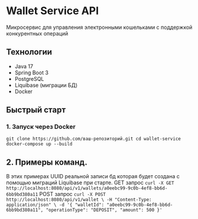 # Wallet Service API

Микросервис для управления электронными кошельками с поддержкой конкурентных операций

## Технологии
- Java 17
- Spring Boot 3
- PostgreSQL
- Liquibase (миграции БД)
- Docker

## Быстрый старт

### 1. Запуск через Docker
``
git clone https://github.com/ваш-репозиторий.git
cd wallet-service
docker-compose up --build
``
## 2. Примеры команд. 
В этих примерах UUID реальной записи бд которая будет создана с помощью миграций Liquibase при старте.
GET запрос
``
curl -X GET http://localhost:8080/api/v1/wallets/a0eebc99-9c0b-4ef8-bb6d-6bb9bd380a11
``
POST запрос
``
curl -X POST http://localhost:8080/api/v1/wallet \
  -H "Content-Type: application/json" \
  -d '{
    "walletId": "a0eebc99-9c0b-4ef8-bb6d-6bb9bd380a11",
    "operationType": "DEPOSIT",
    "amount": 500
  }'
``
